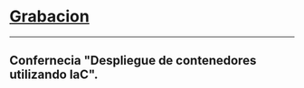 # [Grabacion](https://drive.google.com/file/d/1G03b2TKZ7qzp7oXrEesu5AdOH2nzu_GS/view?usp=sharing)

-----------

## Confernecia "Despliegue de contenedores utilizando IaC".